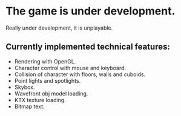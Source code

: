 # The game is under development.
Really under development, it is unplayable.

## Currently implemented technical features:
- Rendering with OpenGL.
- Character control with mouse and keyboard.
- Collision of character with floors, walls and cuboids.
- Point lights and spotlights.
- Skybox.
- Wavefront obj model loading.
- KTX texture loading.
- Bitmap text.
